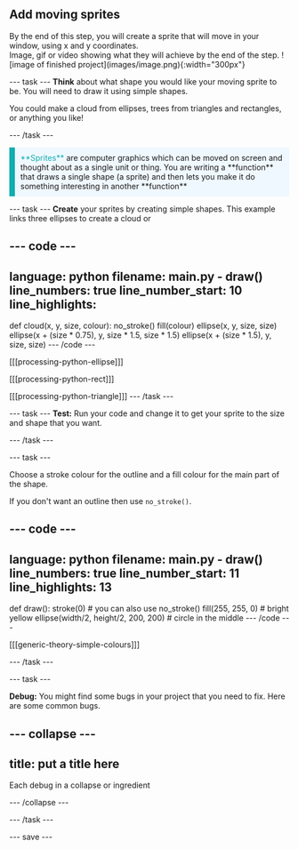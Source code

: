 ## Add moving sprites

<div style="display: flex; flex-wrap: wrap">
<div style="flex-basis: 200px; flex-grow: 1; margin-right: 15px;">
By the end of this step, you will create a sprite that will move in your window, using x and y coordinates.
</div>
<div>
Image, gif or video showing what they will achieve by the end of the step. ![image of finished project](images/image.png){:width="300px"}
</div>
</div>

--- task ---
**Think** about what shape you would like your moving sprite to be. You will need to draw it using simple shapes.

You could make a cloud from ellipses, trees from triangles and rectangles, or anything you like! 

--- /task ---

<p style="border-left: solid; border-width:10px; border-color: #0faeb0; background-color: aliceblue; padding: 10px;"> 
<span style="color: #0faeb0">**Sprites**</span> are computer graphics which can be moved on screen and thought about as a single unit or thing. You are writing a **function** that draws a single shape (a sprite) and then lets you make it do something interesting in another **function** </p>

--- task ---
**Create** your sprites by creating simple shapes. This example links three ellipses to create a cloud or 

--- code ---
---
language: python
filename: main.py - draw()
line_numbers: true
line_number_start: 10
line_highlights: 
---
def cloud(x, y, size, colour):
  no_stroke()
  fill(colour)
  ellipse(x, y, size, size)
  ellipse(x + (size * 0.75), y, size * 1.5, size * 1.5)
  ellipse(x + (size * 1.5), y, size, size)
--- /code ---

[[[processing-python-ellipse]]]


[[[processing-python-rect]]]


[[[processing-python-triangle]]]
--- /task ---

--- task ---
**Test:** Run your code and change it to get your sprite to the size and shape that you want.

--- /task ---

--- task ---

Choose a stroke colour for the outline and a fill colour for the main part of the shape.

If you don't want an outline then use `no_stroke()`.

--- code ---
---
language: python
filename: main.py - draw()
line_numbers: true
line_number_start: 11
line_highlights: 13
---
def draw():
  stroke(0) # you can also use no_stroke() 
  fill(255, 255, 0) # bright yellow
  ellipse(width/2, height/2, 200, 200) # circle in the middle
--- /code ---


[[[generic-theory-simple-colours]]]

--- /task ---

--- task ---

**Debug:** You might find some bugs in your project that you need to fix. Here are some common bugs.

--- collapse ---
---
title: put a title here
---

Each debug in a collapse or ingredient

--- /collapse ---

--- /task ---

--- save ---
